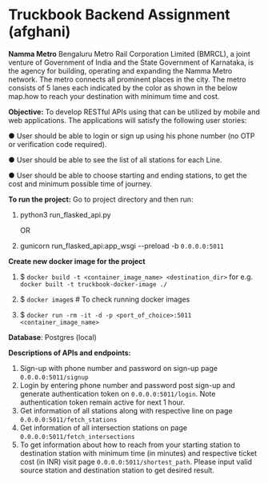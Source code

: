 # **Truckbook Backend Assignment (afghani)**
**Namma Metro** 
Bengaluru Metro Rail Corporation Limited (BMRCL), a joint venture of Government of India and the State Government of Karnataka, is the agency for building, operating and expanding the
Namma Metro network. The metro connects all prominent places in the city. The metro consists of 5 lanes each indicated by the color as shown in the below map.how to reach your destination with minimum time and cost.

**Objective:**
To develop RESTful APIs using that can be utilized by mobile and web applications. The applications will satisfy the following user stories:

● User should be able to login or sign up using his phone number (no OTP or verification code required).

● User should be able to see the list of all stations for each Line.

● User should be able to choose starting and ending stations, to get the cost and minimum possible time of journey. 


**To run the project:**
Go to project directory and then run:
1) python3 run_flasked_api.py
   
      OR
   
2) gunicorn run_flasked_api:app_wsgi --preload -b `0.0.0.0:5011`


**Create new docker image for the project**

1) $ `docker build -t <container_image_name> <destination_dir>` 
      for e.g. `docker built -t truckbook-docker-image ./`

2) $ `docker image`s # To check running docker images

3) $ `docker run -rm -it -d -p <port_of_choice>:5011 <container_image_name>`



**Database**: 
Postgres (local)

**Descriptions of APIs and endpoints:**
1. Sign-up with phone number and password on sign-up page `0.0.0.0:5011/signup`
2. Login by entering phone number and password post sign-up and generate authentication token on `0.0.0.0:5011/login`. Note authentication token remain active for next 1 hour.
3. Get information of all stations along with respective line on page `0.0.0.0:5011/fetch_stations`
4. Get information of all intersection stations on page `0.0.0.0:5011/fetch_intersections`
5. To get information about how to reach from your starting station to destination station with minimum time (in minutes) and respective ticket cost (in INR) visit page `0.0.0.0:5011/shortest_path`. 
   Please input valid source station and destination station to get desired result.
   